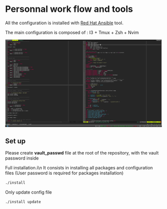 # Personnal work flow and tools

All the configuration is installed with 
[Red Hat Ansible](https://github.com/ansible/ansible) tool.

The main configuration is composed of : I3 + Tmux + Zsh + Nvim

![config_screenshot](config_screenshot.png)

## Set up

Please create **vault_passwd** file at the root of the repository,
 with the vault password inside

Full installation.i\n
It consists in installing all packages and
 configuration files (User password is required for packages installation)

```bash
./install
```

Only update config file

``` bash
./install update
```

